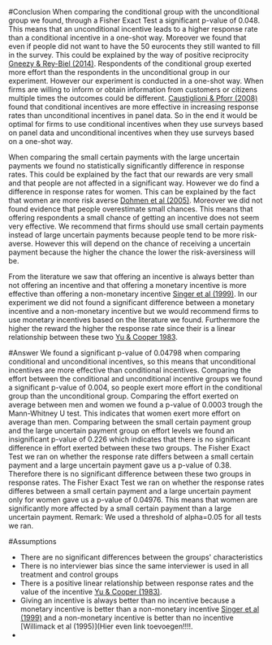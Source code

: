 #Conclusion
When comparing the conditional group with the unconditional group we found, through a Fisher Exact Test a significant p-value of 0.048. This means that an unconditional incentive leads to a higher response rate than a conditional incentive in a one-shot way. Moreover we found that even if people did not want to have the 50 eurocents they still wanted to fill in the survey. This could be explained by the way of positive reciprocity [Gneezy & Rey-Biel (2014)](http://pareto.uab.es/prey/jeea.12062.pdf). Respondents of the conditional group exerted more effort than the respondents in the unconditional group in our experiment. However our experiment is conducted in a one-shot way. When firms are willing to inform or obtain information from customers or citizens multiple times the outcomes could be different. [Caustiglioni & Pforr (2008)](https://ojs.ub.uni-konstanz.de/srm/article/view/599/2137) found that conditional incentives are more effective in increasing response rates than unconditional incentives in panel data. So in the end it would be optimal for firms to use conditional incentives when they use surveys based on panel data and unconditional incentives when they use surveys based on a one-shot way. 

When comparing the small certain payments with the large uncertain payments we found no statistically significantly difference in response rates. This could be explained by the fact that our rewards are very small and that people are not affected in a significant way. However we do find a difference in response rates for women. This can be explained by the fact that women are more risk averse [Dohmen et al (2005)](http://ftp.iza.org/dp1730.pdf). Moreover we did not found evidence that people overestimate small chances. This means that offering respondents a small chance of getting an incentive does not seem very effective. We recommend that firms should use small certain payments instead of large uncertain payments because people tend to be more risk-averse. However this will depend on the chance of receiving a uncertain payment because the higher the chance the lower the risk-aversiness will be. 

From the literature we saw that offering an incentive is always better than not offering an incentive and that offering a monetary incentive is more effective than offering a non-monetary incentive [Singer et al (1999)](http://www.jos.nu/Articles/article.asp). In our experiment we did not found a significant difference between a monetary incentive and a non-monetary incentive but we would recommend firms to use monetary incentives based on the literature we found. Furthermore the higher the reward the higher the response rate since their is a linear relationship between these two [Yu & Cooper 1983](http://www.jstor.org/stable/pdf/3151410.pdf).   


#Answer
We found a significant p-value of 0.04798 when comparing conditional and unconditional incentives, so this means that unconditional incentives are more effective than conditional incentives. Comparing the effort between the conditional and unconditional incentive groups we found a significant p-value of 0.004, so people exert more effort in the conditional group than the unconditional group. Comparing the effort exerted on average between men and women we found a p-value of 0.0003 trough the Mann-Whitney U test. This indicates that women exert more effort on average than men. Comparing between the small certain payment group and the large uncertain payment group on effort levels we found an insignificant p-value of 0.226 which indicates that there is no significant difference in effort exerted between these two groups. The Fisher Exact Test we ran on whether the response rate differs between a small certain payment and a large uncertain payment gave us a p-value of 0.38. Therefore there is no significant difference between these two groups in response rates. The Fisher Exact Test we ran on whether the response rates differes between a small certain payment and a large uncertain payment only for women gave us a p-value of 0.04976. This means that women are significantly more affected by a small certain payment than a large uncertain payment. Remark: We used a threshold of alpha=0.05 for all tests we ran. 

#Assumptions
* There are no significant differences between the groups' characteristics
* There is no interviewer bias since the same interviewer is used in all treatment and control groups
* There is a positive linear relationship between response rates and the value of the incentive [Yu & Cooper (1983)](http://www.jstor.org/stable/pdf/3151410.pdf).
* Giving an incentive is always better than no incentive because a monetary incentive is better than a non-monetary incentive [Singer et al (1999)](http://www.jos.nu/Articles/article.asp) and a non-monetary incentive is better than no incentive [Willimack et al (1995)](Hier even link toevoegen!!!!. 
* 
